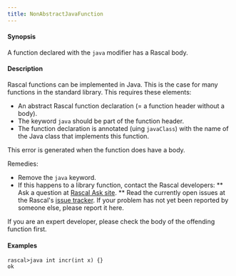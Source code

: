 ```yaml
---
title: NonAbstractJavaFunction
---
```


#### Synopsis

A function declared with the `java` modifier has a Rascal body.

#### Description

Rascal functions can be implemented in Java. This is the case for many functions in the standard library.
This requires these elements:

*  An abstract Rascal function declaration (= a function header without a body).
*  The keyword `java` should be part of the function header.
*  The function declaration is annotated (uing `javaClass`) with the name of the Java class that implements this function.


This error is generated when the function does have a body.

Remedies:

*  Remove the `java` keyword.
*  If this happens to a library function, contact the Rascal developers:
**  Ask a question at [Rascal Ask site](http://ask.rascal-mpl.org/questions/).
**  Read the currently open issues at the Rascal's [issue tracker](https://github.com/cwi-swat/rascal/issues?state=open). If your problem has not yet been reported by someone else, please report it here.


If you are an expert developer, please check the body of the offending function first.

#### Examples


```rascal-shell
rascal>java int incr(int x) {}
ok
```


